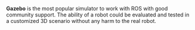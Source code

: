 **Gazebo** is the most popular simulator to work with ROS with good community support. The ability of a robot could be evaluated and tested in a customized 3D scenario without any harm to the real robot.